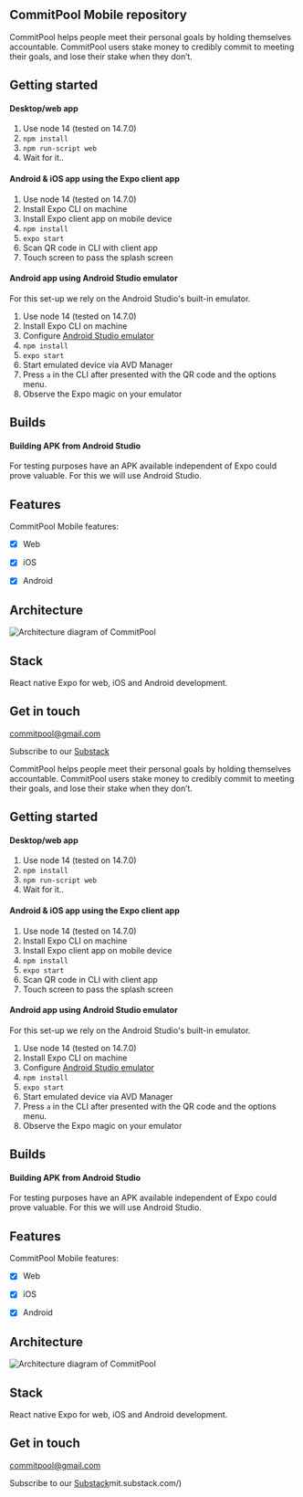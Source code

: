 ##  CommitPool Mobile repository

CommitPool helps people meet their personal goals by holding themselves accountable. CommitPool users stake money to credibly commit to meeting their goals, and lose their stake when they don’t.

## Getting started

#### Desktop/web app
1. Use node 14 (tested on 14.7.0)
2. ```npm install```
3. ```npm run-script web``` 
4. Wait for it..

#### Android & iOS app using the Expo client app

1. Use node 14 (tested on 14.7.0)
2. Install Expo CLI on machine
3. Install Expo client app on mobile device
4. ```npm install```
4. ```expo start```
5. Scan QR code in CLI with client app
6. Touch screen to pass the splash screen

#### Android app using Android Studio emulator 

For this set-up we rely on the Android Studio's built-in emulator. 

1. Use node 14 (tested on 14.7.0)
2. Install Expo CLI on machine
3. Configure [Android Studio emulator](https://docs.expo.io/workflow/android-studio-emulator/)
4. ```npm install```
5. ```expo start```
6. Start emulated device via AVD Manager
7. Press `a` in the CLI after presented with the QR code and the options menu.
8. Observe the Expo magic on your emulator

## Builds

#### Building APK from Android Studio
For testing purposes have an APK available independent of Expo could prove valuable. For this we will use Android Studio.



## Features

CommitPool Mobile features:

- [x] Web
- [x] iOS
- [x] Android


## Architecture

![Architecture diagram of CommitPool](/documentation/architecture.png "Architecture diagram")

## Stack

React native
Expo for web, iOS and Android development.

## Get in touch

<commitpool@gmail.com>

Subscribe to our [Substack](https://https://commit.substack.com/)

CommitPool helps people meet their personal goals by holding themselves accountable. CommitPool users stake money to credibly commit to meeting their goals, and lose their stake when they don’t.

## Getting started

#### Desktop/web app
1. Use node 14 (tested on 14.7.0)
2. ```npm install```
3. ```npm run-script web``` 
4. Wait for it..

#### Android & iOS app using the Expo client app

1. Use node 14 (tested on 14.7.0)
2. Install Expo CLI on machine
3. Install Expo client app on mobile device
4. ```npm install```
4. ```expo start```
5. Scan QR code in CLI with client app
6. Touch screen to pass the splash screen

#### Android app using Android Studio emulator 

For this set-up we rely on the Android Studio's built-in emulator. 

1. Use node 14 (tested on 14.7.0)
2. Install Expo CLI on machine
3. Configure [Android Studio emulator](https://docs.expo.io/workflow/android-studio-emulator/)
4. ```npm install```
5. ```expo start```
6. Start emulated device via AVD Manager
7. Press `a` in the CLI after presented with the QR code and the options menu.
8. Observe the Expo magic on your emulator

## Builds

#### Building APK from Android Studio
For testing purposes have an APK available independent of Expo could prove valuable. For this we will use Android Studio.



## Features

CommitPool Mobile features:

- [x] Web
- [x] iOS
- [x] Android


## Architecture

![Architecture diagram of CommitPool](/documentation/architecture.png "Architecture diagram")

## Stack

React native
Expo for web, iOS and Android development.

## Get in touch

<commitpool@gmail.com>

Subscribe to our [Substack](https://commit.substack.com/)mit.substack.com/)

